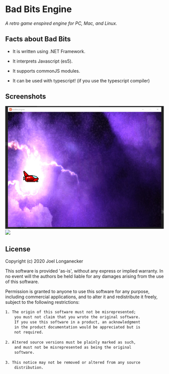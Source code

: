 # Bad Bits Engine

_A retro game enspired engine for PC, Mac, and Linux._

## Facts about Bad Bits

* It is written using .NET Framework.

* It interprets Javascript (es5).

* It supports commonJS modules.

* It can be used with typescript! (if you use the typescript compiler)

## Screenshots

![Screen shot of example game in action](docs/screen-shot-0.png)
<img src="https://thumbs.gfycat.com/PeriodicImpossibleAfricanharrierhawk-mobile.mp4"/>

## License

Copyright (c) 2020 Joel Longanecker

This software is provided 'as-is', without any express or implied warranty. In no event will the authors be held liable for any damages arising from the use of this software.

Permission is granted to anyone to use this software for any purpose, including commercial applications, and to alter it and redistribute it freely, subject to the following restrictions:

    1. The origin of this software must not be misrepresented; 
        you must not claim that you wrote the original software. 
        If you use this software in a product, an acknowledgment 
        in the product documentation would be appreciated but is 
        not required.

    2. Altered source versions must be plainly marked as such, 
        and must not be misrepresented as being the original 
        software.

    3. This notice may not be removed or altered from any source 
        distribution.

